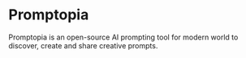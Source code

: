 # Promptopia
Promptopia is an open-source AI prompting tool for modern world to discover, create and share creative prompts.
